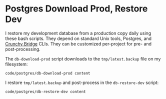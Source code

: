 # Postgres Download Prod, Restore Dev

I restore my development database from a production copy daily using these bash
scripts. They depend on standard Unix tools, Postgres, and [Crunchy
Bridge](https://docs.crunchybridge.com/concepts/cli/) CLIs. They can be
customized per-project for pre- and post-processing.

The `db-download-prod` script
downloads to the `tmp/latest.backup` file on my filesystem:

```embed
code/postgres/db-download-prod content
```

I restore `tmp/latest.backup` and post-process in
the `db-restore-dev` script:

```embed
code/postgres/db-restore-dev content
```
